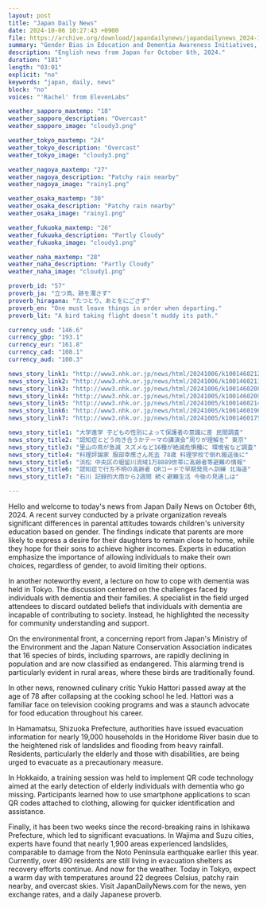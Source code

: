 ```yaml
---
layout: post
title: "Japan Daily News"
date: 2024-10-06 10:27:43 +0900
file: https://archive.org/download/japandailynews/japandailynews_2024-10-06.mp3
summary: "Gender Bias in Education and Dementia Awareness Initiatives, & more…"
description: "English news from Japan for October 6th, 2024."
duration: "181"
length: "03:01"
explicit: "no"
keywords: "japan, daily, news"
block: "no"
voices: "'Rachel' from ElevenLabs"

weather_sapporo_maxtemp: "18"
weather_sapporo_description: "Overcast"
weather_sapporo_image: "cloudy3.png"

weather_tokyo_maxtemp: "24"
weather_tokyo_description: "Overcast"
weather_tokyo_image: "cloudy3.png"

weather_nagoya_maxtemp: "27"
weather_nagoya_description: "Patchy rain nearby"
weather_nagoya_image: "rainy1.png"

weather_osaka_maxtemp: "30"
weather_osaka_description: "Patchy rain nearby"
weather_osaka_image: "rainy1.png"

weather_fukuoka_maxtemp: "26"
weather_fukuoka_description: "Partly Cloudy"
weather_fukuoka_image: "cloudy1.png"

weather_naha_maxtemp: "28"
weather_naha_description: "Partly Cloudy"
weather_naha_image: "cloudy1.png"

proverb_id: "57"
proverb_ja: "立つ鳥、跡を濁さず"
proverb_hiragana: "たつとり、あとをにごさず"
proverb_en: "One must leave things in order when departing."
proverb_lit: "A bird taking flight doesn’t muddy its path."

currency_usd: "146.6"
currency_gbp: "193.1"
currency_eur: "161.8"
currency_cad: "108.1"
currency_aud: "100.3"

news_story_link1: "http://www3.nhk.or.jp/news/html/20241006/k10014602121000.html"
news_story_link2: "http://www3.nhk.or.jp/news/html/20241006/k10014602111000.html"
news_story_link3: "http://www3.nhk.or.jp/news/html/20241006/k10014602081000.html"
news_story_link4: "http://www3.nhk.or.jp/news/html/20241005/k10014602091000.html"
news_story_link5: "http://www3.nhk.or.jp/news/html/20241005/k10014602141000.html"
news_story_link6: "http://www3.nhk.or.jp/news/html/20241005/k10014601961000.html"
news_story_link7: "http://www3.nhk.or.jp/news/html/20241005/k10014601751000.html"

news_story_title1: "大学進学 子どもの性別によって保護者の意識に差 民間調査"
news_story_title2: "認知症とどう向き合うかテーマの講演会“周りが理解を” 東京"
news_story_title3: "里山の鳥が急減 スズメなど16種が絶滅危惧種に 環境省など調査"
news_story_title4: "料理評論家 服部幸應さん死去 78歳 料理学校で倒れ搬送後に"
news_story_title5: "浜松 中央区の堀留川流域1万8889世帯に高齢者等避難の情報"
news_story_title6: "認知症で行方不明の高齢者 QRコードで早期発見へ訓練 北海道"
news_story_title7: "石川 記録的大雨から2週間 続く避難生活 今後の見通しは"

---
```


Hello and welcome to today's news from Japan Daily News on October 6th, 2024. A recent survey conducted by a private organization reveals significant differences in parental attitudes towards children's university education based on gender. The findings indicate that parents are more likely to express a desire for their daughters to remain close to home, while they hope for their sons to achieve higher incomes. Experts in education emphasize the importance of allowing individuals to make their own choices, regardless of gender, to avoid limiting their options.

In another noteworthy event, a lecture on how to cope with dementia was held in Tokyo. The discussion centered on the challenges faced by individuals with dementia and their families. A specialist in the field urged attendees to discard outdated beliefs that individuals with dementia are incapable of contributing to society. Instead, he highlighted the necessity for community understanding and support.

On the environmental front, a concerning report from Japan's Ministry of the Environment and the Japan Nature Conservation Association indicates that 16 species of birds, including sparrows, are rapidly declining in population and are now classified as endangered. This alarming trend is particularly evident in rural areas, where these birds are traditionally found.

In other news, renowned culinary critic Yukio Hattori passed away at the age of 78 after collapsing at the cooking school he led. Hattori was a familiar face on television cooking programs and was a staunch advocate for food education throughout his career.

In Hamamatsu, Shizuoka Prefecture, authorities have issued evacuation information for nearly 19,000 households in the Horidome River basin due to the heightened risk of landslides and flooding from heavy rainfall. Residents, particularly the elderly and those with disabilities, are being urged to evacuate as a precautionary measure.

In Hokkaido, a training session was held to implement QR code technology aimed at the early detection of elderly individuals with dementia who go missing. Participants learned how to use smartphone applications to scan QR codes attached to clothing, allowing for quicker identification and assistance.

Finally, it has been two weeks since the record-breaking rains in Ishikawa Prefecture, which led to significant evacuations. In Wajima and Suzu cities, experts have found that nearly 1,900 areas experienced landslides, comparable to damage from the Noto Peninsula earthquake earlier this year. Currently, over 490 residents are still living in evacuation shelters as recovery efforts continue. And now for the weather. Today in Tokyo, expect a warm day with temperatures around 22 degrees Celsius, patchy rain nearby, and overcast skies.  Visit JapanDailyNews.com for the news, yen exchange rates, and a daily Japanese proverb.
